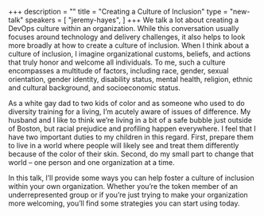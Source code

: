 +++
description = ""
title = "Creating a Culture of Inclusion"
type = "new-talk"
speakers = [
        "jeremy-hayes",
]
+++
We talk a lot about creating a DevOps culture within an organization. While this conversation usually focuses around technology and delivery challenges, it also helps to look more broadly at how to create a culture of inclusion. When I think about a culture of inclusion, I imagine organizational customs, beliefs, and actions that truly honor and welcome all individuals. To me, such a culture encompasses a multitude of factors, including race, gender, sexual orientation, gender identity, disability status, mental health, religion, ethnic and cultural background, and socioeconomic status.

As a white gay dad to two kids of color and as someone who used to do diversity training for a living, I’m acutely aware of issues of difference. My husband and I like to think we’re living in a bit of a safe bubble just outside of Boston, but racial prejudice and profiling happen everywhere. I feel that I have two important duties to my children in this regard. First, prepare them to live in a world where people will likely see and treat them differently because of the color of their skin. Second, do my small part to change that world – one person and one organization at a time.

In this talk, I’ll provide some ways you can help foster a culture of inclusion within your own organization. Whether you’re the token member of an underrepresented group or if you’re just trying to make your organization more welcoming, you’ll find some strategies you can start using today.